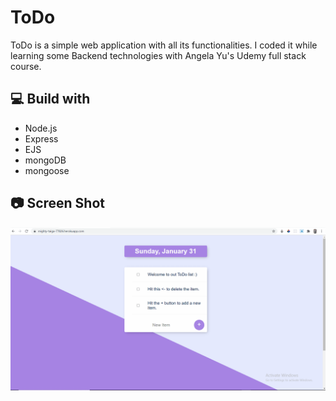 # ToDo 

ToDo is a simple web application with all its functionalities. I coded it while learning some Backend technologies with Angela Yu's Udemy full stack course.

## 💻 Build with

- Node.js
- Express
- EJS
- mongoDB
- mongoose


## 📷 Screen Shot

![](ex.gif)
